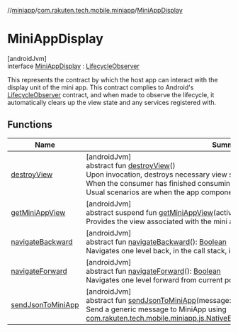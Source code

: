 //[miniapp](../../../index.md)/[com.rakuten.tech.mobile.miniapp](../index.md)/[MiniAppDisplay](index.md)

# MiniAppDisplay

[androidJvm]\
interface [MiniAppDisplay](index.md) : [LifecycleObserver](https://developer.android.com/reference/kotlin/androidx/lifecycle/LifecycleObserver.html)

This represents the contract by which the host app can interact with the display unit of the mini app. This contract complies to Android's [LifecycleObserver](https://developer.android.com/reference/kotlin/androidx/lifecycle/LifecycleObserver.html) contract, and when made to observe the lifecycle, it automatically clears up the view state and any services registered with.

## Functions

| Name | Summary |
|---|---|
| [destroyView](destroy-view.md) | [androidJvm]<br>abstract fun [destroyView](destroy-view.md)()<br>Upon invocation, destroys necessary view state and any services registered with. When the consumer has finished consuming, it is advisable to release the resources. Usual scenarios are when the app components are amidst their destroy cycle. |
| [getMiniAppView](get-mini-app-view.md) | [androidJvm]<br>abstract suspend fun [getMiniAppView](get-mini-app-view.md)(activityContext: [Context](https://developer.android.com/reference/kotlin/android/content/Context.html)): [View](https://developer.android.com/reference/kotlin/android/view/View.html)?<br>Provides the view associated with the mini app to the caller for showing the mini app. |
| [navigateBackward](navigate-backward.md) | [androidJvm]<br>abstract fun [navigateBackward](navigate-backward.md)(): [Boolean](https://kotlinlang.org/api/latest/jvm/stdlib/kotlin/-boolean/index.html)<br>Navigates one level back, in the call stack, if possible. |
| [navigateForward](navigate-forward.md) | [androidJvm]<br>abstract fun [navigateForward](navigate-forward.md)(): [Boolean](https://kotlinlang.org/api/latest/jvm/stdlib/kotlin/-boolean/index.html)<br>Navigates one level forward from current position, in the call hierarchy, if possible. |
| [sendJsonToMiniApp](send-json-to-mini-app.md) | [androidJvm]<br>abstract fun [sendJsonToMiniApp](send-json-to-mini-app.md)(message: [String](https://kotlinlang.org/api/latest/jvm/stdlib/kotlin/-string/index.html))<br>Send a generic message to MiniApp using [com.rakuten.tech.mobile.miniapp.js.NativeEventType.MINIAPP_RECEIVE_JSON_INFO](../../com.rakuten.tech.mobile.miniapp.js/-native-event-type/-m-i-n-i-a-p-p_-r-e-c-e-i-v-e_-j-s-o-n_-i-n-f-o/index.md). |
